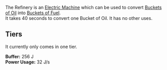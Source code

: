 The Refinery is an [Electric Machine](https://github.com/Slimefun/Slimefun4/wiki/Electric-Machines) which can be used to convert [Buckets of Oil](https://github.com/Slimefun/Slimefun4/wiki/Bucket-of-Oil) into [Buckets of Fuel](https://github.com/Slimefun/Slimefun4/wiki/Bucket-of-Fuel).  
It takes 40 seconds to convert one Bucket of Oil. It has no other uses.

## Tiers

It currently only comes in one tier.  

**Buffer:** 256 J  
**Power Usage:** 32 J/s  
